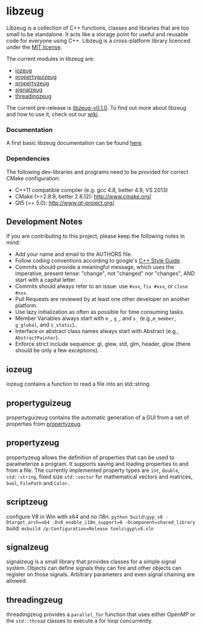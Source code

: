 libzeug
=======

Libzeug is a collection of C++ functions, classes and libraries that are too small to be standalone.
It acts like a storage point for useful and reusable code for everyone using C++.
Libzeug is a cross-platform library licenced under the [MIT license](http://opensource.org/licenses/MIT).

The current modules in libzeug are:
 * [iozeug](#iozeug)
 * [propertyguizeug](#propertyguizeug)
 * [propertyzeug](#propertyzeug)
 * [signalzeug](#signalzeug)
 * [threadingzeug](#threadingzeug)

The current pre-release is [libzeug-v0.1.0](https://github.com/hpicgs/libzeug/releases/tag/libzeug-v0.1).
To find out more about libzeug and how to use it, check out our [wiki](https://github.com/hpicgs/libzeug/wiki).

### Documentation

A first basic libzeug documentation can be found [here](http://costumebrother.de/libzeug).

### Dependencies

The following dev-libraries and programs need to be provided for correct CMake configuration:
* C++11 compatible compiler (e.g. gcc 4.8, better 4.9, VS 2013)
* CMake (>=2.8.9, better 2.8.12): http://www.cmake.org/
* Qt5 (>= 5.0): http://www.qt-project.org/


## Development Notes

If you are contributing to this project, please keep the following notes in mind:
* Add your name and email to the AUTHORS file.
* Follow coding conventions according to google's [C++ Style Guide](http://google-styleguide.googlecode.com/svn/trunk/cppguide.xml).
* Commits should provide a meaningful  message, which uses the imperative, present tense: "change", not "changed" nor "changes", AND start with a capital letter.
* Commits should always refer to an issue: use ```#xxx```, ```fix #xxx```, or ```close #xxx```.
* Pull Requests are reviewed by at least one other developer on another platform.
* Use lazy initialization as often as possible for time consuming tasks.
* Member Variables always start with ```m_```, ```g_```, and ```s_``` (e.g.,```m_member```, ```g_global```, and ```s_static```)..
* Interface or abstract class names always start with Abstract (e.g., ```AbstractPainter```).
* Enforce strict include sequence: gl, glew, std, glm, header, glow (there should be only a few exceptions).



iozeug
------

iozeug contains a function to read a file into an std::string.

propertyguizeug
---------------

propertyguizeug contains the automatic generation of a GUI from a set of properties from [propertyzeug](#propertyzeug).

propertyzeug
------------

propertyzeug allows the definition of properties that can be used to parameterize a program.
It supports saving and loading properties to and from a file.
The currently implemented property types are `int`, `double`, `std::string`, fixed size `std::vector` for mathematical vectors and matrices, `bool`, `FilePath` and `Color`.

scriptzeug
----------

configure V8 in Win with x64 and no i18n:
`python build\gyp_v8 -Dtarget_arch=x64 -Dv8_enable_i18n_support=0 -Dcomponent=shared_library`
build:
`msbuild /p:Configuration=Release tools\gyp\v8.sln`


signalzeug
----------

signalzeug is a small library that provides classes for a simple signal system.
Objects can define signals they can fire and other objects can register on those signals.
Arbitrary parameters and even signal chaining are allowed.

threadingzeug
-------------

threadingzeug provides a `parallel_for` function that uses either OpenMP or the `std::thread` classes to execute a for loop concurrently.
